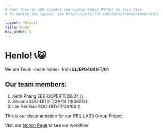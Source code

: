 ```yaml
---
# Feel free to add content and custom Front Matter to this file.
# To modify the layout, see https://jekyllrb.com/docs/themes/#overriding-theme-defaults

layout: default
title: Home
nav_order: 1
---
```


# Henlo! 📞😺

We are Team ~team name~ from **EL/EP0404/FT/01**

## Our team members:

1. Keith Phang EEE-DCPE/FT/2B/24 ()
2. Silviana SOC-DIT/FT/2A/14 (1939213)
3. Lim Pei Xian SOC-DIT/FT/2A/03 ()

This is our documentation for our PBIL LAB3 Group Project.

Visit our [Notion Page](https://www.notion.so/Info-Page-6e4179cf6c564030956336a40a41571a) to see our workflow!
